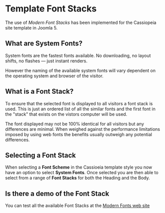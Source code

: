 Template Font Stacks
====================

The use of _Modern Font Stacks_ has been implemented for the Cassiopeia site template in Joomla 5.

## What are System Fonts?
System fonts are the fastest fonts available. No downloading, no layout shifts, no flashes — just instant renders.

However the naming of the available system fonts will vary dependent on the operating system and browser of the visitor.

## What is a Font Stack?
To ensure that the selected font is displayed to all visitors a font stack is used. This is just an ordered list of all the similar fonts and the first font in the "stack" that exists on the vistors computer will be used.

The font displayed may not be 100% identical for all visitors but any differences are minimal. When weighed against the performance limitations imposed by using web fonts the benefits usually outweigh any potential differences.

## Selecting a Font Stack
When selecting a **Font Scheme** in the Cassioeia template style you now have an option to select **System Fonts**. Once selected you are then able to select from a range of **Font Stacks** for both the Heading and the Body.

## Is there a demo of the Font Stack
You can test all the available Font Stacks at the [Modern Fonts web site](https://modernfontstacks.com/#font-stacks)
